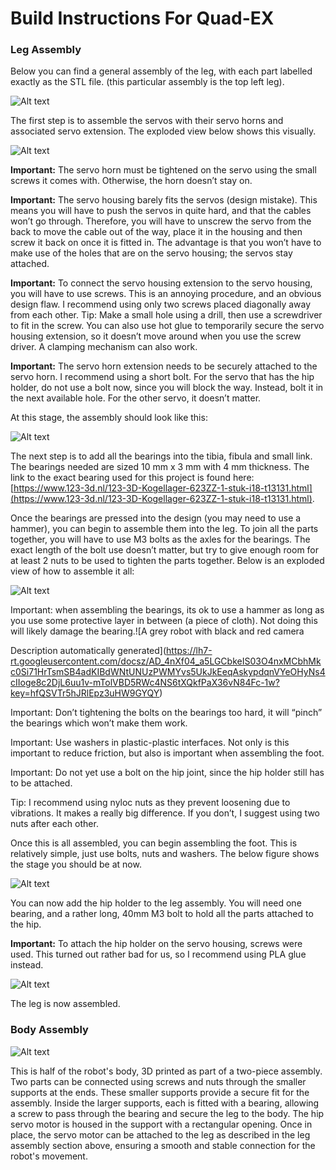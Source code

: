 # Build Instructions For Quad-EX

### Leg Assembly

Below you can find a general assembly of the leg, with each part labelled exactly as the STL file. (this particular assembly is the top left leg).

![Alt text](../images/leg_1.png)

The first step is to assemble the servos with their servo horns and associated servo extension. The exploded view below shows this visually.

![Alt text](../images/leg_2.png)

**Important:** The servo horn must be tightened on the servo using the small screws it comes with. Otherwise, the horn doesn’t stay on.

**Important:** The servo housing barely fits the servos (design mistake). This means you will have to push the servos in quite hard, and that the cables won’t go through. Therefore, you will have to unscrew the servo from the back to move the cable out of the way, place it in the housing and then screw it back on once it is fitted in. The advantage is that you won’t have to make use of the holes that are on the servo housing; the servos stay attached.

**Important:** To connect the servo housing extension to the servo housing, you will have to use screws. This is an annoying procedure, and an obvious design flaw. I recommend using only two screws placed diagonally away from each other. Tip: Make a small hole using a drill, then use a screwdriver to fit in the screw. You can also use hot glue to temporarily secure the servo housing extension, so it doesn’t move around when you use the screw driver. A clamping mechanism can also work.

**Important:** The servo horn extension needs to be securely attached to the servo horn. I recommend using a short bolt. For the servo that has the hip holder, do not use a bolt now, since you will block the way. Instead, bolt it in the next available hole. For the other servo, it doesn’t matter.

At this stage, the assembly should look like this:

![Alt text](../images/leg_3.png)

The next step is to add all the bearings into the tibia, fibula and small link. The bearings needed are sized 10 mm x 3 mm with 4 mm thickness. The link to the exact bearing used for this project is found here: [https://www.123-3d.nl/123-3D-Kogellager-623ZZ-1-stuk-i18-t13131.html](https://www.123-3d.nl/123-3D-Kogellager-623ZZ-1-stuk-i18-t13131.html).

Once the bearings are pressed into the design (you may need to use a hammer), you can begin to assemble them into the leg. To join all the parts together, you will have to use M3 bolts as the axles for the bearings. The exact length of the bolt use doesn’t matter, but try to give enough room for at least 2 nuts to be used to tighten the parts together. Below is an exploded view of how to assemble it all:

![Alt text](../images/leg_4.png)

Important: when assembling the bearings, its ok to use a hammer as long as you use some protective layer in between (a piece of cloth). Not doing this will likely damage the bearing.![A grey robot with black and red camera

Description automatically generated](https://lh7-rt.googleusercontent.com/docsz/AD_4nXf04_a5LGCbkeIS03O4nxMCbhMkc0Si71HrTsmSB4adKIBdWNtUNUzPWMYvs5UkJkEeqAskypdqnVYeOHyNs4cIIoge8c2DjL6uu1v-mTolVBD5RWc4NS6tXQkfPaX36vN84Fc-1w?key=hfQSVTr5hJRlEpz3uHW9GYQY)

Important: Don’t tightening the bolts on the bearings too hard, it will “pinch” the bearings which won’t make them work.

Important: Use washers in plastic-plastic interfaces. Not only is this important to reduce friction, but also is important when assembling the foot.

Important: Do not yet use a bolt on the hip joint, since the hip holder still has to be attached.

Tip: I recommend using nyloc nuts as they prevent loosening due to vibrations. It makes a really big difference. If you don’t, I suggest using two nuts after each other.

Once this is all assembled, you can begin assembling the foot. This is relatively simple, just use bolts, nuts and washers. The below figure shows the stage you should be at now.

![Alt text](../images/leg_5.png)

You can now add the hip holder to the leg assembly. You will need one bearing, and a rather long, 40mm M3 bolt to hold all the parts attached to the hip.

**Important:** To attach the hip holder on the servo housing, screws were used. This turned out rather bad for us, so I recommend using PLA glue instead.

![Alt text](../images/leg_6.png)

The leg is now assembled.

### Body Assembly

![Alt text](../images/body.png)

This is half of the robot's body, 3D printed as part of a two-piece assembly. Two parts can be connected using screws and nuts through the smaller supports at the ends. These smaller supports provide a secure fit for the assembly. Inside the larger supports, each is fitted with a bearing, allowing a screw to pass through the bearing and secure the leg to the body. The hip servo motor is housed in the support with a rectangular opening. Once in place, the servo motor can be attached to the leg as described in the leg assembly section above, ensuring a smooth and stable connection for the robot's movement.
